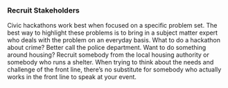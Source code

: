 ### Recruit Stakeholders

Civic hackathons work best when focused on a specific problem set. The best way to highlight these problems is to bring in a subject matter expert who deals with the problem on an everyday basis. What to do a hackathon about crime? Better call the police department. Want to do something around housing? Recruit somebody from the local housing authority or somebody who runs a shelter. When trying to think about the needs and challenge of the front line, there’s no substitute for somebody who actually works in the front line to speak at your event.
